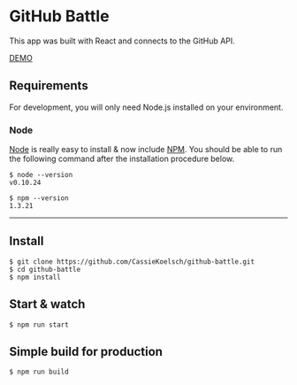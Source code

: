 # GitHub Battle

This app was built with React and connects to the GitHub API.

[DEMO](https://github-battle-475c7.firebaseapp.com/)

## Requirements

For development, you will only need Node.js installed on your environment.

### Node

[Node](http://nodejs.org/) is really easy to install & now include [NPM](https://npmjs.org/).
You should be able to run the following command after the installation procedure
below.

    $ node --version
    v0.10.24

    $ npm --version
    1.3.21

---

## Install

    $ git clone https://github.com/CassieKoelsch/github-battle.git
    $ cd github-battle
    $ npm install

## Start & watch

    $ npm run start

## Simple build for production

    $ npm run build

